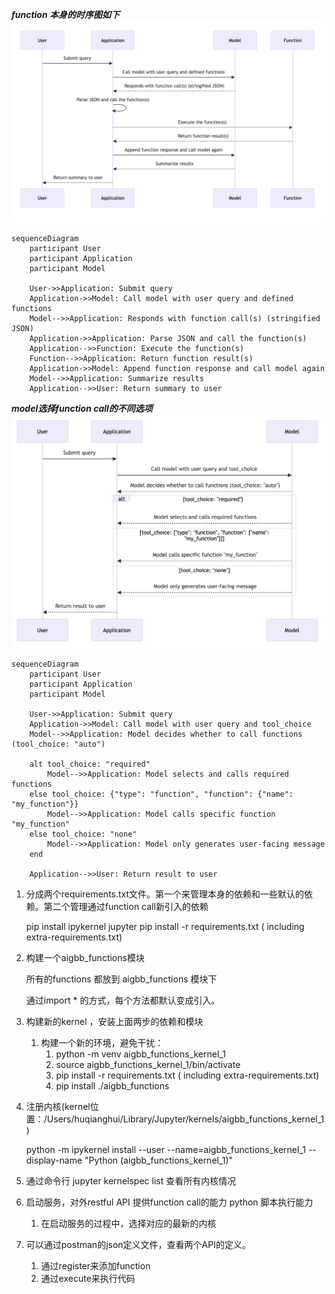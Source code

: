 ***function 本身的时序图如下***
![function-call-seq-flow](./assets/function_call_seq_chart.png)

```Mermaid
sequenceDiagram
    participant User
    participant Application
    participant Model

    User->>Application: Submit query
    Application->>Model: Call model with user query and defined functions
    Model-->>Application: Responds with function call(s) (stringified JSON)
    Application->>Application: Parse JSON and call the function(s)
    Application-->>Function: Execute the function(s)
    Function-->>Application: Return function result(s)
    Application->>Model: Append function response and call model again
    Model-->>Application: Summarize results
    Application-->>User: Return summary to user
```


***model选择function call的不同选项***
![function-choose-seq-flow](./assets/function_choose_seq_chart.png)

```Mermaid
sequenceDiagram
    participant User
    participant Application
    participant Model

    User->>Application: Submit query
    Application->>Model: Call model with user query and tool_choice
    Model-->>Application: Model decides whether to call functions (tool_choice: "auto")
    
    alt tool_choice: "required"
        Model-->>Application: Model selects and calls required functions
    else tool_choice: {"type": "function", "function": {"name": "my_function"}}
        Model-->>Application: Model calls specific function "my_function"
    else tool_choice: "none"
        Model-->>Application: Model only generates user-facing message
    end

    Application-->>User: Return result to user
```


1. 分成两个requirements.txt文件。第一个来管理本身的依赖和一些默认的依赖。第二个管理通过function call新引入的依赖

   pip install ipykernel jupyter
   pip install -r requirements.txt ( including extra-requirements.txt)
2. 构建一个aigbb_functions模块

   所有的functions 都放到 aigbb_functions 模块下

   通过import * 的方式，每个方法都默认变成引入。
3. 构建新的kernel ，安装上面两步的依赖和模块

   1. 构建一个新的环境，避免干扰：
      1. python -m venv aigbb_functions_kernel_1
      2. source  aigbb_functions_kernel_1/bin/activate
      3. pip install -r requirements.txt ( including extra-requirements.txt)
      4. pip install  ./aigbb_functions
4. 注册内核(kernel位置：/Users/huqianghui/Library/Jupyter/kernels/aigbb_functions_kernel_1)

   python -m ipykernel install --user --name=aigbb_functions_kernel_1 --display-name "Python (aigbb_functions_kernel_1)"
5. 通过命令行 jupyter kernelspec list 查看所有内核情况
6. 启动服务，对外restful API 提供function call的能力 python 脚本执行能力

   1. 在启动服务的过程中，选择对应的最新的内核
7. 可以通过postman的json定义文件，查看两个API的定义。

   1. 通过register来添加function
   2. 通过execute来执行代码
